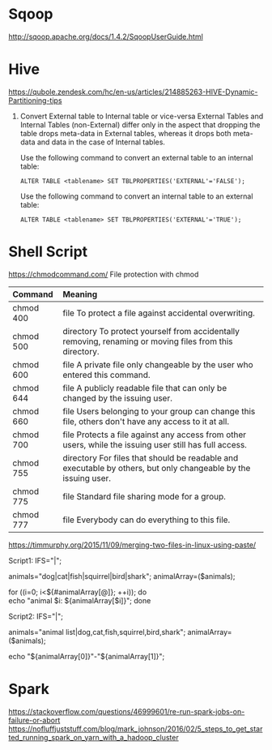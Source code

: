 # Sqoop
http://sqoop.apache.org/docs/1.4.2/SqoopUserGuide.html


# Hive
https://qubole.zendesk.com/hc/en-us/articles/214885263-HIVE-Dynamic-Partitioning-tips

1. Convert External table to Internal table or vice-versa
   External Tables and Internal Tables (non-External) differ only in the aspect that dropping the table drops meta-data in External          tables, whereas it drops both meta-data and data in the case of Internal tables.
   
   Use the following command to convert an external table to an internal table:

    ```ALTER TABLE <tablename> SET TBLPROPERTIES('EXTERNAL'='FALSE');```

   Use the following command to convert an internal table to an external table:

    ```ALTER TABLE <tablename> SET TBLPROPERTIES('EXTERNAL'='TRUE');```


# Shell Script

https://chmodcommand.com/
File protection with chmod

|Command	      | Meaning                                                                                                          |
|:--------------|:-----------------------------------------------------------------------------------------------------------------| 
|chmod 400     | file	To protect a file against accidental overwriting.                                                         |
|chmod 500     | directory	To protect yourself from accidentally removing, renaming or moving files from this directory.          |
|chmod 600     | file	A private file only changeable by the user who entered this command.                                      |
|chmod 644     | file	A publicly readable file that can only be changed by the issuing user.                                    |
|chmod 660     | file	Users belonging to your group can change this file, others don't have any access to it at all.            |
|chmod 700     | file	Protects a file against any access from other users, while the issuing user still has full access.        |
|chmod 755     | directory	For files that should be readable and executable by others, but only changeable by the issuing user.   |
|chmod 775     | file	Standard file sharing mode for a group.                                                                   |
|chmod 777     | file	Everybody can do everything to this file.                                                                 |

https://timmurphy.org/2015/11/09/merging-two-files-in-linux-using-paste/

Script1:
IFS="|";

animals="dog|cat|fish|squirrel|bird|shark";
animalArray=($animals);

for ((i=0; i<${#animalArray[@]}; ++i));
do     
    echo "animal $i: ${animalArray[$i]}"; 
done


Script2:
IFS="|";

animals="animal list|dog,cat,fish,squirrel,bird,shark";
animalArray=($animals);

echo "${animalArray[0]}"-"${animalArray[1]}"; 

# Spark
https://stackoverflow.com/questions/46999601/re-run-spark-jobs-on-failure-or-abort
https://nofluffjuststuff.com/blog/mark_johnson/2016/02/5_steps_to_get_started_running_spark_on_yarn_with_a_hadoop_cluster

